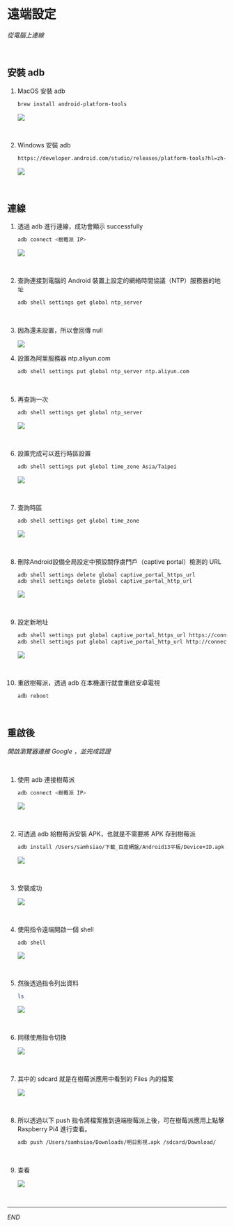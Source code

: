 # 遠端設定

_從電腦上連線_

<br>

## 安裝 adb

1. MacOS 安裝 adb

    ```bash
    brew install android-platform-tools
    ```

    ![](images/img_45.png)

<br>

2. Windows 安裝 adb

    ```bash
    https://developer.android.com/studio/releases/platform-tools?hl=zh-tw
    ```

    ![](images/img_46.png)

<br>

## 連線

1. 透過 adb 進行連線，成功會顯示 successfully

    ```bash
    adb connect <樹莓派 IP>
    ```
    ![](images/img_47.png)

<br>

2. 查詢連接到電腦的 Android 裝置上設定的網絡時間協議（NTP）服務器的地址

    ```bash
    adb shell settings get global ntp_server
    ```

<br>

3. 因為還未設置，所以會回傳 null

    ![](images/img_48.png)

4. 設置為阿里服務器 ntp.aliyun.com

    ```bash
    adb shell settings put global ntp_server ntp.aliyun.com
    ```

<br>

5. 再查詢一次

    ```bash
    adb shell settings get global ntp_server
    ```
    
    ![](images/img_49.png)

<br>

6. 設置完成可以進行時區設置

    ```bash
    adb shell settings put global time_zone Asia/Taipei
    ```
    
    ![](images/img_50.png)

<br>

7. 查詢時區

    ```bash
    adb shell settings get global time_zone
    ```
    
    ![](images/img_51.png)

<br>

8. 刪除Android設備全局設定中預設關俘虜門戶（captive portal）檢測的 URL

    ```bash
    adb shell settings delete global captive_portal_https_url
    adb shell settings delete global captive_portal_http_url
    ```

    ![](images/img_52.png)

<br>

9. 設定新地址

    ```bash
    adb shell settings put global captive_portal_https_url https://connect.rom.miui.com/generate_204
    adb shell settings put global captive_portal_http_url http://connect.rom.miui.com/generate_204
    ```

    ![](images/img_53.png)

<br>

10. 重啟樹莓派，透過 adb 在本機運行就會重啟安卓電視

    ```bash
    adb reboot
    ```

<br>

## 重啟後

_開啟瀏覽器連接 Google ，並完成認證_

<br>

1. 使用 adb 連接樹莓派

    ```bash
    adb connect <樹莓派 IP>
    ```

    ![](images/img_54.png)

<br>

2. 可透過 adb 給樹莓派安裝 APK，也就是不需要將 APK 存到樹莓派

    ```bash
    adb install /Users/samhsiao/下載_百度網盤/Android13平板/Device+ID.apk
    ```

    ![](images/img_55.png)

<br>

3. 安裝成功

    ![](images/img_56.png)

<br>

4. 使用指令遠端開啟一個 shell

    ```bash
    adb shell
    ```

    ![](images/img_57.png)

<br>

5. 然後透過指令列出資料

    ```bash
    ls
    ```

    ![](images/img_58.png)

<br>
 
6. 同樣使用指令切換

    ![](images/img_59.png)

<br>

7. 其中的 sdcard 就是在樹莓派應用中看到的 Files 內的檔案

    ![](images/img_60.png)

<br>


8. 所以透過以下 push 指令將檔案推到遠端樹莓派上後，可在樹莓派應用上點擊 Raspberry Pi4 進行查看。

    ```bash
    adb push /Users/samhsiao/Downloads/明日影視.apk /sdcard/Download/
    ```

<br>

9. 查看

    ![](images/img_61.png)

<br>

---

_END_